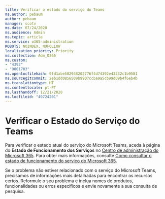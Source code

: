 ```yaml
---
title: Verificar o estado do serviço do Teams
ms.author: pebaum
author: pebaum
manager: scotv
ms.date: 07/24/2020
ms.audience: Admin
ms.topic: article
ms.service: o365-administration
ROBOTS: NOINDEX, NOFOLLOW
localization_priority: Priority
ms.collection: Adm_O365
ms.custom:
- "4392"
- "9001703"
ms.openlocfilehash: 9fd1abe502948202776f4d74392e43232c1b9581
ms.sourcegitcommit: 2eb1dd0856509b9907ccba9a5cb99d09b4f6eb4b
ms.translationtype: HT
ms.contentlocale: pt-PT
ms.lasthandoff: 12/21/2020
ms.locfileid: "49724201"
---
```

# <a name="check-teams-service-status"></a>Verificar o Estado do Serviço do Teams

Para verificar o estado atual do serviço do Microsoft Teams, aceda à página do **Estado de Funcionamento dos Serviços** no [Centro de administração do Microsoft 365](https://go.microsoft.com/fwlink/p/?linkid=2024339). Para obter mais informações, consulte [Como consultar o estado de funcionamento do serviço do Microsoft 365](https://docs.microsoft.com/office365/enterprise/view-service-health).

Se o problema não estiver relacionado com o serviço do Microsoft Teams, precisamos de informações mais detalhadas para encontrar os recursos certos. Reformule o seu problema e inclua nomes de produtos, funcionalidades ou erros específicos e envie novamente a sua consulta de pesquisa.

